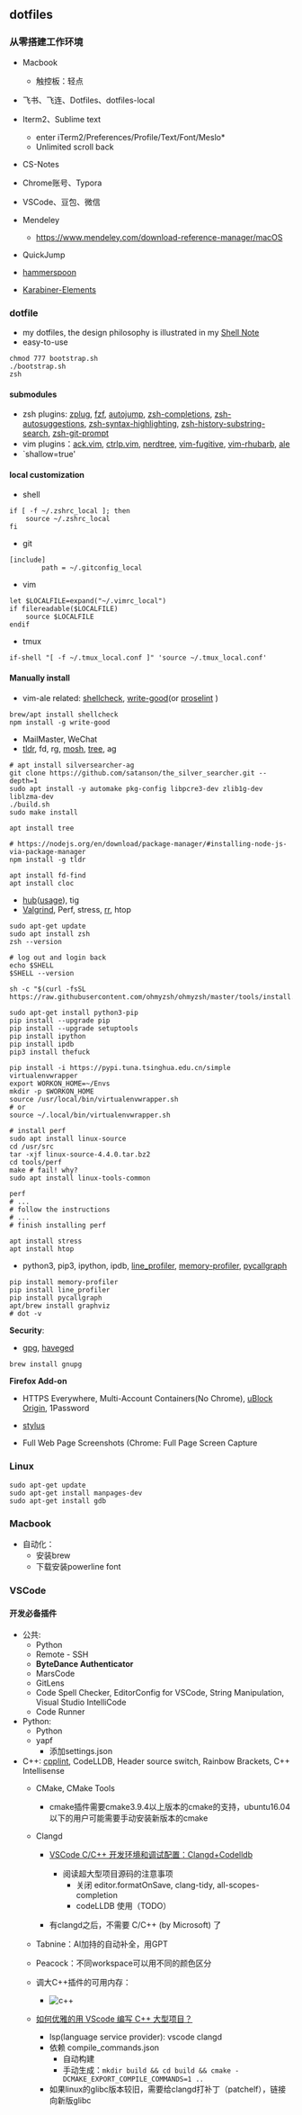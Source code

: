 ## dotfiles

### 从零搭建工作环境

* Macbook
  * 触控板：轻点

* 飞书、飞连、Dotfiles、dotfiles-local
* Iterm2、Sublime text
  * enter iTerm2/Preferences/Profile/Text/Font/Meslo*
  * Unlimited scroll back 

* CS-Notes
* Chrome账号、Typora
* VSCode、豆包、微信
* Mendeley
  * https://www.mendeley.com/download-reference-manager/macOS

* QuickJump
* [hammerspoon](https://github.com/Hammerspoon/hammerspoon)
* [Karabiner-Elements](https://karabiner-elements.pqrs.org/)

### dotfile

* my dotfiles, the design philosophy is illustrated in my [Shell Note](https://github.com/huangrt01/CS-Notes/blob/master/Notes/Output/Shell-MIT-6-NULL.md)
* easy-to-use
```shell
chmod 777 bootstrap.sh
./bootstrap.sh
zsh
```

#### submodules
* zsh plugins: [zplug](https://github.com/zplug/zplug), [fzf](https://github.com/junegunn/fzf), [autojump](https://github.com/wting/autojump.git), [zsh-completions](https://github.com/zsh-users/zsh-completions), [zsh-autosuggestions](https://github.com/zsh-users/zsh-autosuggestions), [zsh-syntax-highlighting](https://github.com/zsh-users/zsh-syntax-highlighting), [zsh-history-substring-search](https://github.com/zsh-users/zsh-history-substring-search), [zsh-git-prompt](https://github.com/olivierverdier/zsh-git-prompt)
* vim plugins：[ack.vim](https://github.com/mileszs/ack.vim), [ctrlp.vim](https://github.com/ctrlpvim/ctrlp.vim), [nerdtree](https://github.com/preservim/nerdtree), [vim-fugitive](https://github.com/tpope/vim-fugitive), [vim-rhubarb](https://github.com/tpope/vim-rhubarb), [ale](https://github.com/dense-analysis/ales)
* `shallow=true'

#### local customization
* shell
```shell
if [ -f ~/.zshrc_local ]; then
    source ~/.zshrc_local
fi
```

* git
```shell
[include]
        path = ~/.gitconfig_local
```
* vim
```shell
let $LOCALFILE=expand("~/.vimrc_local")
if filereadable($LOCALFILE)
    source $LOCALFILE
endif
```
* tmux
```shell
if-shell "[ -f ~/.tmux_local.conf ]" 'source ~/.tmux_local.conf'
```

#### Manually install

* vim-ale related: [shellcheck](https://github.com/koalaman/shellcheck), [write-good](https://github.com/btford/write-good)(or [proselint](http://proselint.com/) )

```shell
brew/apt install shellcheck
npm install -g write-good
```

* MailMaster, WeChat
* [tldr](https://tldr.sh/), fd, rg, [mosh](https://mosh.org/#getting), [tree](http://mama.indstate.edu/users/ice/tree/), ag

```shell
# apt install silversearcher-ag
git clone https://github.com/satanson/the_silver_searcher.git --depth=1
sudo apt install -y automake pkg-config libpcre3-dev zlib1g-dev liblzma-dev
./build.sh
sudo make install

apt install tree

# https://nodejs.org/en/download/package-manager/#installing-node-js-via-package-manager
npm install -g tldr

apt install fd-find
apt install cloc
```

* [hub](https://github.com/github/hub)([usage](https://hub.github.com/#developer)), tig
* [Valgrind](https://valgrind.org/), Perf, stress, [rr](https://rr-project.org/), htop

```shell
sudo apt-get update
sudo apt install zsh
zsh --version

# log out and login back
echo $SHELL
$SHELL --version

sh -c "$(curl -fsSL https://raw.githubusercontent.com/ohmyzsh/ohmyzsh/master/tools/install.sh)"

sudo apt-get install python3-pip
pip install --upgrade pip
pip install --upgrade setuptools
pip install ipython
pip install ipdb
pip3 install thefuck

pip install -i https://pypi.tuna.tsinghua.edu.cn/simple virtualenvwrapper
export WORKON_HOME=~/Envs
mkdir -p $WORKON_HOME
source /usr/local/bin/virtualenvwrapper.sh
# or
source ~/.local/bin/virtualenvwrapper.sh

# install perf
sudo apt install linux-source
cd /usr/src
tar -xjf linux-source-4.4.0.tar.bz2
cd tools/perf
make # fail! why?
sudo apt install linux-tools-common

perf
# ...
# follow the instructions
# ...
# finish installing perf

apt install stress
apt install htop
```

* python3, pip3, ipython, ipdb, [line_profiler](https://github.com/pyutils/line_profiler), [memory-profiler](https://pypi.org/project/memory-profiler/), [pycallgraph](http://pycallgraph.slowchop.com/en/master/)
```
pip install memory-profiler
pip install line_profiler
pip install pycallgraph
apt/brew install graphviz
# dot -v
```

**Security**:

* [gpg](https://www.digitalocean.com/community/tutorials/how-to-use-gpg-to-encrypt-and-sign-messages), [haveged](https://www.digitalocean.com/community/tutorials/how-to-setup-additional-entropy-for-cloud-servers-using-haveged)

```sh
brew install gnupg
```

**Firefox Add-on**

* HTTPS Everywhere, Multi-Account Containers(No Chrome), [uBlock Origin](https://github.com/gorhill/uBlock), 1Password

* [stylus](https://github.com/openstyles/stylus/)
* Full Web Page Screenshots (Chrome: Full Page Screen Capture



### Linux

```
sudo apt-get update
sudo apt-get install manpages-dev
sudo apt-get install gdb
```

### Macbook

* 自动化：
  * 安装brew
  * 下载安装powerline font

### VSCode

#### 开发必备插件

* 公共: 
  * Python
  * Remote - SSH
  * **ByteDance Authenticator**
  * MarsCode
  * GitLens
  * Code Spell Checker, EditorConfig for VSCode, String Manipulation, Visual Studio IntelliCode
  * Code Runner
* Python:
  * Python
  * yapf
    * 添加settings.json
* C++: [cpplint](https://github.com/cpplint/cpplint), CodeLLDB, Header source switch, Rainbow Brackets, C++ Intellisense
  * CMake, CMake Tools
    * cmake插件需要cmake3.9.4以上版本的cmake的支持，ubuntu16.04以下的用户可能需要手动安装新版本的cmake
  * Clangd
    * [VSCode C/C++ 开发环境和调试配置：Clangd+Codelldb](https://zhangjk98.xyz/vscode-c-and-cpp-develop-and-debug-setting/)
      * 阅读超大型项目源码的注意事项
        * 关闭 editor.formatOnSave, clang-tidy, all-scopes-completion
        * codeLLDB 使用（TODO）

    * 有clangd之后，不需要 C/C++ (by Microsoft) 了

  * Tabnine：AI加持的自动补全，用GPT
  * Peacock：不同workspace可以用不同的颜色区分
  * 调大C++插件的可用内存：
    * ![c++](./README/vscode-c++.png)
  * [如何优雅的用 VScode 编写 C++ 大型项目？](https://www.zhihu.com/question/353722203/answer/2564104885)
    * lsp(language service provider): vscode clangd
    * 依赖 compile_commands.json
      * 自动构建
      * 手动生成：`mkdir build && cd build && cmake -DCMAKE_EXPORT_COMPILE_COMMANDS=1 ..`
    * 如果linux的glibc版本较旧，需要给clangd打补丁（patchelf），链接向新版glibc
